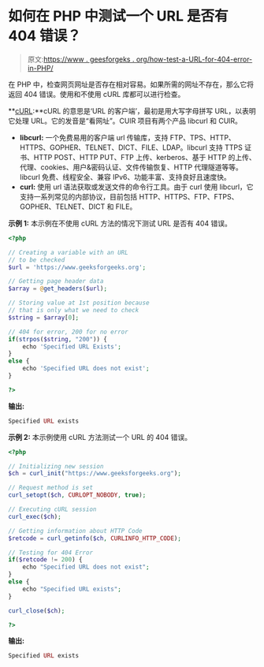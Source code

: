# 如何在 PHP 中测试一个 URL 是否有 404 错误？

> 原文:[https://www . geesforgeks . org/how-test-a-URL-for-404-error-in-PHP/](https://www.geeksforgeeks.org/how-to-test-a-url-for-404-error-in-php/)

在 PHP 中，检查网页网址是否存在相对容易。如果所需的网址不存在，那么它将返回 404 错误。使用和不使用 cURL 库都可以进行检查。

**[cURL](https://www.geeksforgeeks.org/php-curl/):**cURL 的意思是‘URL 的客户端’，最初是用大写字母拼写 URL，以表明它处理 URL。它的发音是“看网址”。CUlR 项目有两个产品 libcurl 和 CUlR。

*   **libcurl:** 一个免费易用的客户端 url 传输库，支持 FTP、TPS、HTTP、HTTPS、GOPHER、TELNET、DICT、FILE、LDAP。libcurl 支持 TTPS 证书、HTTP POST、HTTP PUT、FTP 上传、kerberos、基于 HTTP 的上传、代理、cookies、用户&密码认证、文件传输恢复、HTTP 代理隧道等等。libcurl 免费、线程安全、兼容 IPv6、功能丰富、支持良好且速度快。
*   **curl:** 使用 url 语法获取或发送文件的命令行工具。由于 curl 使用 libcurl，它支持一系列常见的内部协议，目前包括 HTTP、HTTPS、FTP、FTPS、GOPHER、TELNET、DICT 和 FILE。

**示例 1:** 本示例在不使用 cURL 方法的情况下测试 URL 是否有 404 错误。

```php
<?php

// Creating a variable with an URL
// to be checked
$url = 'https://www.geeksforgeeks.org';

// Getting page header data
$array = @get_headers($url);

// Storing value at 1st position because
// that is only what we need to check
$string = $array[0];

// 404 for error, 200 for no error
if(strpos($string, "200")) {
    echo 'Specified URL Exists';
} 
else {
    echo 'Specified URL does not exist';
}

?>
```

**输出:**

```php
Specified URL exists
```

**示例 2:** 本示例使用 cURL 方法测试一个 URL 的 404 错误。

```php
<?php

// Initializing new session
$ch = curl_init("https://www.geeksforgeeks.org");

// Request method is set
curl_setopt($ch, CURLOPT_NOBODY, true);

// Executing cURL session
curl_exec($ch);

// Getting information about HTTP Code
$retcode = curl_getinfo($ch, CURLINFO_HTTP_CODE);

// Testing for 404 Error
if($retcode != 200) {
    echo "Specified URL does not exist";
}
else {
    echo "Specified URL exists";
}

curl_close($ch);

?>
```

**输出:**

```php
Specified URL exists
```